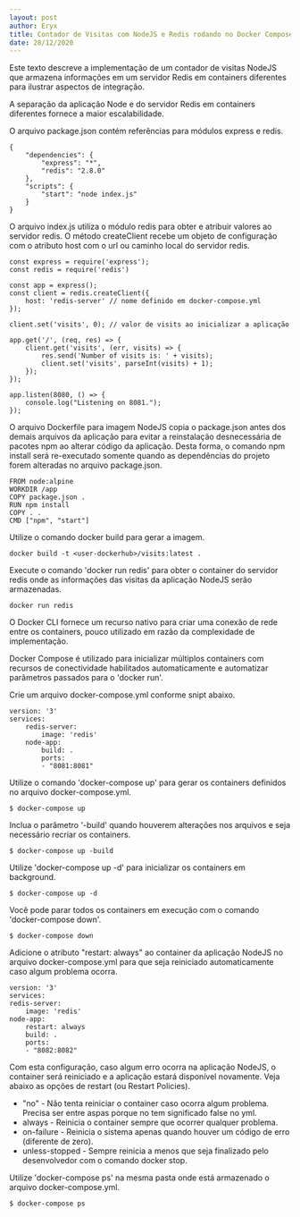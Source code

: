 ```yaml
---
layout: post
author: Eryx
title: Contador de Visitas com NodeJS e Redis rodando no Docker Compose
date: 28/12/2020
---
```


Este texto descreve a implementação de um contador de visitas NodeJS que armazena informações em um servidor Redis em containers diferentes para ilustrar aspectos de integração.

A separação da aplicação Node e do servidor Redis em containers diferentes fornece a maior escalabilidade.

O arquivo package.json contém referências para módulos express e redis.

    {
        "dependencies": {
            "express": "*",
            "redis": "2.8.0"
        },
        "scripts": {
            "start": "node index.js"
        }
    }

O arquivo index.js utiliza o módulo redis para obter e atribuir valores ao servidor redis. O método createClient recebe um objeto de configuração com o atributo host com o url ou caminho local do servidor redis.

    const express = require('express');
    const redis = require('redis')

    const app = express();
    const client = redis.createClient({
        host: 'redis-server' // nome definido em docker-compose.yml 
    });

    client.set('visits', 0); // valor de visits ao inicializar a aplicação

    app.get('/', (req, res) => {
        client.get('visits', (err, visits) => {
            res.send('Number of visits is: ' + visits);
            client.set('visits', parseInt(visits) + 1);
        });
    });

    app.listen(8080, () => {
        console.log("Listening on 8081.");
    });

O arquivo Dockerfile para imagem NodeJS copia o package.json antes dos demais arquivos da aplicação para evitar a reinstalação desnecessária de pacotes npm ao alterar código da aplicação. Desta forma, o comando npm install será re-executado somente quando as dependências do projeto forem alteradas no arquivo package.json.

    FROM node:alpine
    WORKDIR /app
    COPY package.json .
    RUN npm install
    COPY . .
    CMD ["npm", "start"]

Utilize o comando docker build para gerar a imagem.

    docker build -t <user-dockerhub>/visits:latest .

Execute o comando 'docker run redis' para obter o container do servidor redis onde as informações das visitas da aplicação NodeJS serão armazenadas.

    docker run redis

 O Docker CLI fornece um recurso nativo para criar uma conexão de rede entre os containers, pouco utilizado em razão da complexidade de implementação.

Docker Compose é utilizado para inicializar múltiplos containers com recursos de conectividade habilitados automaticamente e automatizar parâmetros passados para o 'docker run'.

Crie um arquivo docker-compose.yml conforme snipt abaixo.

    version: '3'
    services:
        redis-server:
            image: 'redis'
        node-app:
            build: .
            ports:
            - "8081:8081"

Utilize o comando 'docker-compose up' para gerar os containers definidos no arquivo docker-compose.yml. 

    $ docker-compose up

Inclua o parâmetro '-build' quando houverem alterações nos arquivos e seja necessário recriar os containers.

    $ docker-compose up -build

Utilize 'docker-compose up -d' para inicializar os containers em background.

    $ docker-compose up -d

Você pode parar todos os containers em execução com o comando 'docker-compose down'.

    $ docker-compose down

Adicione o atributo "restart: always" ao container da aplicação NodeJS no arquivo docker-compose.yml para que seja reiniciado automaticamente caso algum problema ocorra.

    version: '3'
    services:
    redis-server:
        image: 'redis'
    node-app:
        restart: always
        build: .
        ports:
        - "8082:8082"

Com esta configuração, caso algum erro ocorra na aplicação NodeJS, o container será reiniciado e a aplicação estará disponível novamente. Veja abaixo as opções de restart (ou Restart Policies).

* "no" - Não tenta reiniciar o container caso ocorra algum problema. Precisa ser entre aspas porque no tem significado false no yml.
* always - Reinicia o container sempre que ocorrer qualquer problema.
* on-failure - Reinicia o sistema apenas quando houver um código de erro (diferente de zero).
* unless-stopped - Sempre reinicia a menos que seja finalizado pelo desenvolvedor com o comando docker stop.

Utilize 'docker-compose ps' na mesma pasta onde está armazenado o arquivo docker-compose.yml.

    $ docker-compose ps



